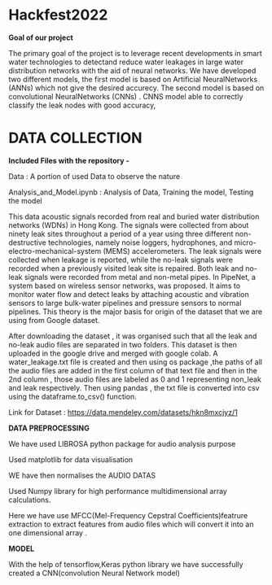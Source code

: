 # Hackfest2022

**Goal of our project**

The primary goal of the project is to leverage recent  developments  in  smart  water  technologies  to  detectand  reduce  water  leakages  in  large  water  distribution  networks  with  the  aid  of  neural  networks. We  have  developed two different models, the first model is based on Artificial NeuralNetworks (ANNs) which not give the desired accurecy. The second  model  is  based  on convolutional NeuralNetworks (CNNs) .  CNNS model able  to  correctly  classify  the  leak nodes with good accuracy,

# **DATA COLLECTION**

**Included Files with the repository -**

Data : A portion of used Data to observe the nature

Analysis_and_Model.ipynb : Analysis of Data, Training the model, Testing the model

This data acoustic signals recorded from real and buried water distribution networks (WDNs) in Hong Kong. The signals were collected from about ninety leak sites throughout a period of a year using three different non-destructive technologies, namely noise loggers, hydrophones, and micro-electro-mechanical-system (MEMS) accelerometers. The leak signals were collected when leakage is reported, while the no-leak signals were recorded when a previously visited leak site is repaired. Both leak and no-leak signals were recorded from metal and non-metal pipes. 
In PipeNet, a system based on wireless sensor networks, was proposed. It aims to monitor water flow and detect leaks by attaching acoustic and vibration sensors to large bulk-water pipelines and pressure sensors to normal pipelines. This theory is the major basis for origin of the dataset that we are using from Google dataset.

After downloading the dataset , it was organised such that all the leak and no-leak audio files are separated in two folders. This dataset is then uploaded in the google drive and merged with google colab. A water_leakage.txt file is created and then using os package ,the paths of all the audio files are added in the first column of that text file and then in the 2nd column , those audio files are labeled  as 0 and 1 representing non_leak and leak respectively. Then using pandas , the txt file is converted into csv using the dataframe.to_csv() function. 

Link for Dataset : https://data.mendeley.com/datasets/hkn8mxcjyz/1



**DATA PREPROCESSING**

We have used LIBROSA python package for audio analysis purpose

Used matplotlib for data visualisation

WE have then normalises the AUDIO DATAS

Used Numpy library for high performance multidimensional array calculations.

Here we have use MFCC(Mel-Frequency Cepstral Coefficients)featrure extraction to extract features from audio files 
which will convert it into an one dimensional array .


**MODEL**

With the help of tensorflow,Keras python library we have successfully created
a CNN(convolution Neural Network model)
